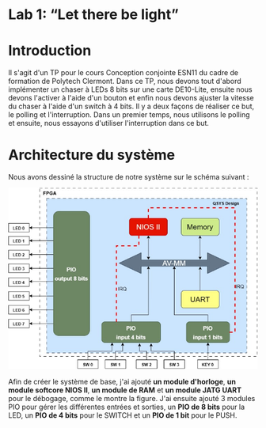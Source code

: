 # Lab 1: “Let there be light”
# Introduction
Il s'agit d'un TP pour le cours Conception conjointe ESN11 du cadre de formation de Polytech Clermont. Dans ce TP, nous devons tout d'abord implémenter un chaser à LEDs 8 bits sur une carte DE10-Lite, ensuite nous devons l'activer à l'aide d'un bouton et enfin nous devons ajuster la vitesse du chaser à l'aide d'un switch à 4 bits.
Il y a deux façons de réaliser ce but, le polling et l'interruption. Dans un premier temps, nous utilisons le polling et ensuite, nous essayons d'utiliser l'interruption dans ce but.

# Architecture du système
Nous avons dessiné la structure de notre système sur le schéma suivant :

![image](https://github.com/ESN2022/GU_Lab1/blob/main/LAB1.jpg)

Afin de créer le système de base, j'ai ajouté **un module d'horloge**, **un module softcore NIOS II**, **un module de RAM** et **un module JATG UART** pour le débogage, comme le montre la figure.
J'ai ensuite ajouté 3 modules PIO pour gérer les différentes entrées et sorties, un **PIO de 8 bits** pour la LED, un **PIO de 4 bits** pour le SWITCH et un **PIO de 1 bit** pour le PUSH.
